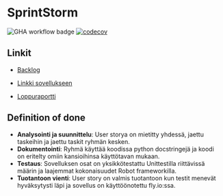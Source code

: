 # SprintStorm

![GHA workflow badge](https://github.com/CristaHo/SprintStorm/workflows/Deployment%20pipeline/badge.svg) [![codecov](https://codecov.io/gh/CristaHo/SprintStorm/graph/badge.svg?token=6BU1UUYW1L)](https://codecov.io/gh/CristaHo/SprintStorm) 

## Linkit

- [Backlog](https://docs.google.com/spreadsheets/d/1_UPKSvpPwARfBbO4Sr8hy3jSV2ciP-_0rwK74gbhVyM/edit#gid=1)

- [Linkki sovellukseen](https://sprintstorm-withered-sun-7283.fly.dev/)

- [Loppuraportti](https://docs.google.com/document/d/1B7uIkqPxMMVWvY_r-hhpZ9iwKsEII_ftFlYPNV0APh8/edit?usp=sharing)

## Definition of done

- **Analysointi ja suunnittelu**: User storya on mietitty yhdessä, jaettu taskeihin ja jaettu taskit ryhmän kesken.
- **Dokumentointi**: Ryhmä käyttää koodissa python docstringejä ja koodi on eritelty omiin kansioihinsa käyttötavan mukaan.
- **Testaus**: Sovelluksen osat on yksikkötestattu Unittestilla riittävissä määrin ja laajemmat kokonaisuudet Robot frameworkilla.
- **Tuotantoon vienti**: User story on valmis tuotantoon kun testit menevät hyväksytysti läpi ja sovellus on käyttöönotettu fly.io:ssa.






